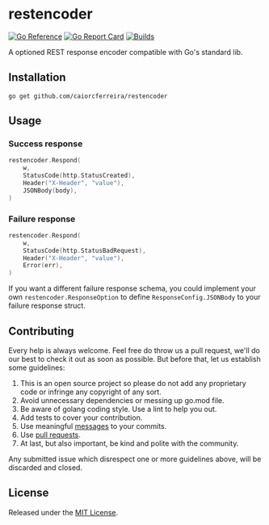 # restencoder
[![Go Reference](https://pkg.go.dev/badge/github.com/caiorcferreira/restencoder.svg)](https://pkg.go.dev/github.com/caiorcferreira/restencoder)
[![Go Report Card](https://goreportcard.com/badge/github.com/caiorcferreira/restencoder)](https://goreportcard.com/report/github.com/caiorcferreira/restencoder)
[![Builds](https://github.com/caiorcferreira/restencoder/actions/workflows/main.yaml/badge.svg)](https://github.com/caiorcferreira/restencoder/actions/workflows/main.yaml)

A optioned REST response encoder compatible with Go's standard lib. 

## Installation
```
go get github.com/caiorcferreira/restencoder
```

## Usage

### Success response
```go
restencoder.Respond(
    w,
    StatusCode(http.StatusCreated),
    Header("X-Header", "value"),
    JSONBody(body),
)
```

### Failure response
```go
restencoder.Respond(
    w,
    StatusCode(http.StatusBadRequest),
    Header("X-Header", "value"),
    Error(err),
)
```

If you want a different failure response schema, you could implement your own `restencoder.ResponseOption` to define `ResponseConfig.JSONBody` to your failure response struct.

## Contributing
Every help is always welcome. Feel free do throw us a pull request, we'll do our best to check it out as soon as possible. But before that, let us establish some guidelines:

1. This is an open source project so please do not add any proprietary code or infringe any copyright of any sort.
2. Avoid unnecessary dependencies or messing up go.mod file.
3. Be aware of golang coding style. Use a lint to help you out.
4.  Add tests to cover your contribution.
5. Use meaningful [messages](https://medium.com/@menuka/writing-meaningful-git-commit-messages-a62756b65c81) to your commits.
6. Use [pull requests](https://help.github.com/en/github/collaborating-with-issues-and-pull-requests/about-pull-requests).
7. At last, but also important, be kind and polite with the community.

Any submitted issue which disrespect one or more guidelines above, will be discarded and closed.


## License

Released under the [MIT License](LICENSE).